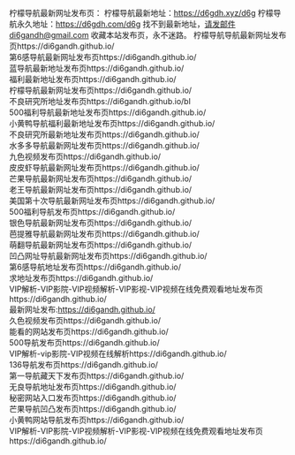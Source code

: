 柠檬导航最新网址发布页：
柠檬导航最新地址：https://d6gdh.xyz/d6g
柠檬导航永久地址：https://d6gdh.com/d6g
找不到最新地址，请发邮件di6gandh@gmail.com
收藏本站发布页，永不迷路。
柠檬导航导航最新网址发布页https://di6gandh.github.io/</br>
第6感导航最新网址发布页https://di6gandh.github.io/</br>
蓝导航最新地址发布页https://di6gandh.github.io/</br>
福利最新地址发布页https://di6gandh.github.io/</br>
柠檬导航最新网址发布页https://di6gandh.github.io/</br>
不良研究所地址发布页https://di6gandh.github.io/bl</br>
500福利导航最新地址发布页https://di6gandh.github.io/</br>
小黄鸭导航福利最新地址发布页https://di6gandh.github.io/</br>
不良研究所最新地址发布页https://di6gandh.github.io/</br>
水多多导航最新网址发布页https://di6gandh.github.io/</br>
九色视频发布页https://di6gandh.github.io/</br>
皮皮虾导航最新网址发布页https://di6gandh.github.io/</br>
芒果导航最新网址发布页https://di6gandh.github.io/</br>
老王导航最新网址发布页https://di6gandh.github.io/</br>
美国第十次导航最新网址发布页https://di6gandh.github.io/</br>
500福利导航发布页https://di6gandh.github.io/</br>
银色导航最新网址发布页https://di6gandh.github.io/</br>
芭提雅导航最新网址发布页https://di6gandh.github.io/</br>
萌翻导航最新网址发布页https://di6gandh.github.io/</br>
凹凸网址导航最新网址发布页https://di6gandh.github.io/</br>
第6感导航地址发布页https://di6gandh.github.io/</br>
求地址发布页https://di6gandh.github.io/</br>
VIP解析-VIP影院-VIP视频解析-VIP影视-VIP视频在线免费观看地址发布页https://di6gandh.github.io/</br>
最新网址发布:https://di6gandh.github.io/</br>
久色视频发布页https://di6gandh.github.io/</br>
能看的网站发布页https://di6gandh.github.io/</br>
500导航发布页https://di6gandh.github.io/</br>
VIP解析-vip影院-VIP视频在线解析https://di6gandh.github.io/</br>
136导航发布页https://di6gandh.github.io/</br>
第一导航藏天下发布页https://di6gandh.github.io/</br>
无良导航地址发布页https://di6gandh.github.io/</br>
秘密网站入口发布页https://di6gandh.github.io/</br>
芒果导航凹凸发布页https://di6gandh.github.io/</br>
小黄鸭网站导航发布页https://di6gandh.github.io/</br>
VIP解析-VIP影院-VIP视频解析-VIP影视-VIP视频在线免费观看地址发布页https://di6gandh.github.io/</br>
